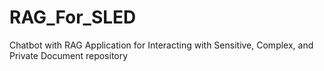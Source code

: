 # RAG_For_SLED
Chatbot with RAG Application for Interacting with Sensitive, Complex, and Private Document repository
